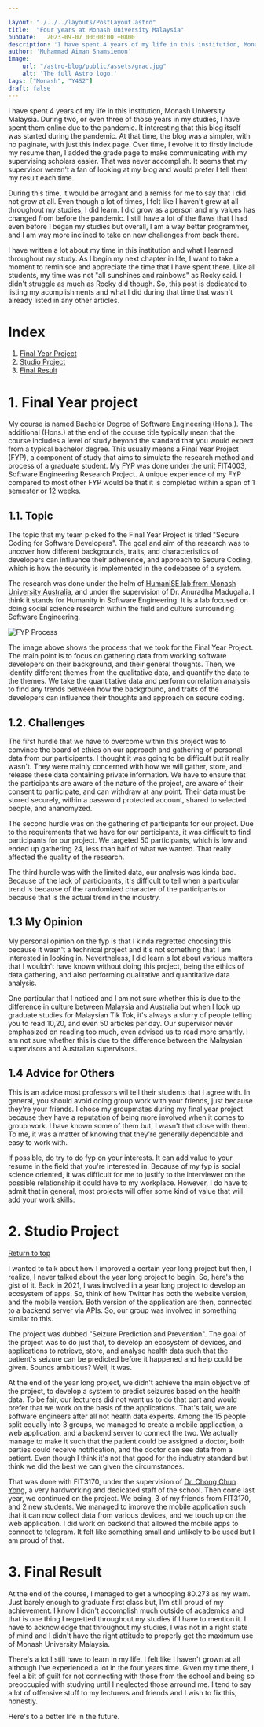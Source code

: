 ```yaml
---

layout: "./../../layouts/PostLayout.astro"
title:  "Four years at Monash University Malaysia"
pubDate:   2023-09-07 00:00:00 +0800
description: 'I have spent 4 years of my life in this institution, Monash University Malaysia. During two, or even three of those years in my studies, I have spent them online due to the pandemic. It interesting that this blog itself was started during the pandemic.'
author: 'Muhammad Aiman Shamsiemon'
image:
    url: "/astro-blog/public/assets/grad.jpg"
    alt: 'The full Astro logo.'
tags: ["Monash", "Y4S2"]
draft: false
---
```


I have spent 4 years of my life in this institution, Monash University Malaysia. During two, or even three of those years in my studies, I have spent them online due to the pandemic. It interesting that this blog itself was started during the pandemic. At that time, the blog was a simpler, with no paginate, with just this index page. Over time, I evolve it to firstly include my resume then, I added the grade page to make communicating with my supervising scholars easier. That was never accomplish. It seems that my supervisor weren't a fan of looking at my blog and would prefer I tell them my result each time.

During this time, it would be arrogant and a remiss for me to say that I did not grow at all. Even though a lot of times, I felt like I haven't grew at all throughout my studies, I did learn. I did grow as a person and my values has changed from before the pandemic. I still have a lot of the flaws that I had even before I began my studies but overall, I am a way better programmer, and I am way more inclined to take on new challenges from back there.

I have written a lot about my time in this institution and what I learned throughout my study. As I begin my next chapter in life, I want to take a moment to reminisce and appreciate the time that I have spent there. Like all students, my time was not "all sunshines and rainbows" as Rocky said. I didn't struggle as much as Rocky did though. So, this post is dedicated to listing my acomplishments and what I did during that time that wasn't already listed in any other articles.

# Index
1. <a href="#1-final-year-project">Final Year Project</a>
2. <a href="#2-studio-project">Studio Project</a>
3. [Final Result](#3-final-result)


# 1. Final Year project
My course is named Bachelor Degree of Software Engineering (Hons.). The additional (Hons.) at the end of the course title typically mean that the course includes a level of study beyond the standard that you would expect from a typical bachelor degree. This usually means a Final Year Project (FYP), a component of study that aims to simulate the research method and process of a graduate student. My FYP was done under the unit FIT4003, Software Engineering Research Project. A unique experience of my FYP compared to most other FYP would be that it is completed within a span of 1 semester or 12 weeks.

## 1.1. Topic

The topic that my team picked fo the Final Year Project is titled "Secure Coding for Software Developers". The goal and aim of the research was to uncover how different backgrounds, traits, and characteristics of developers can influence their adherence, and approach to Secure Coding, which is how the security is implemented in the codebasee of a system.

The research was done under the helm of [HumaniSE lab from Monash University Australia](https://www.monash.edu/it/humanise-lab/about-us/people), and under the supervision of Dr. Anuradha Madugalla. I think it stands for Humanity in Software Engineering. It is a lab focused on doing social science research within the field and culture surrounding Software Engineering.

![FYP Process](../../asset/fyp_process.png)

The image above shows the process that we took for the Final Year Project. The main point is to focus on gathering data from working software developers on their background, and their general thoughts. Then, we identify different themes from the qualitative data, and quantify the data to the themes. We take the quantitative data and perform correlation analysis to find any trends between how the background, and traits of the developers can influence their thoughts and approach on secure coding.

## 1.2. Challenges

The first hurdle that we have to overcome within this project was to convince the board of ethics on our approach and gathering of personal data from our participants. I thought it was going to be difficult but it really wasn't. They were mainly concerned with how we will gather, store, and release these data containing private information. We have to ensure that the participants are aware of the nature of the project, are aware of their consent to participate, and can withdraw at any point. Their data must be stored securely, within a password protected account, shared to selected people, and ananomyzed.

The second hurdle was on the gathering of participants for our project. Due to the requirements that we have for our participants, it was difficult to find participants for our project. We targeted 50 participants, which is low and ended up gathering 24, less than half of what we wanted. That really affected the quality of the research.

The third hurdle was with the limited data, our analysis was kinda bad. Because of the lack of participants, it's difficult to tell when a particular trend is because of the randomized character of the participants or because that is the actual trend in the industry.

## 1.3 My Opinion

My personal opinion on the fyp is that I kinda regretted choosing this because it wasn't a technical project and it's not something that I am interested in looking in. Nevertheless, I did learn a lot about various matters that I wouldn't have known without doing this project, being the ethics of data gathering, and also performing qualitative and quantitative data analysis.

One particular that I noticed and I am not sure whether this is due to the difference in culture between Malaysia and Australia but when I look up graduate studies for Malaysian Tik Tok, it's always a slurry of people telling you to read 10,20, and even 50 articles per day. Our supervisor never emphasized on reading too much, even advised us to read more smartly. I am not sure whether this is due to the difference between the Malaysian supervisors and Australian supervisors.

## 1.4 Advice for Others

This is an advice most professors wil tell their students that I agree with. In general, you should avoid doing group work with your friends, just because they're your friends. I chose my groupmates during my final year project because they have a reputation of being more involved when it comes to group work. I have known some of them but, I wasn't that close with them. To me, it was a matter of knowing that they're generally dependable and easy to work with.

If possible, do try to do fyp on your interests. It can add value to your resume in the field that you're interested in. Because of my fyp is social science oriented, it was difficult for me to justify to the interviewer on the possible relationship it could have to my workplace. However, I do have to admit that in general, most projects will offer some kind of value that will add your work skills.

# 2. Studio Project
[Return to top](#index)

I wanted to talk about how I improved a certain year long project but then, I realize, I never talked about the year long project to begin. So, here's the gist of it. Back in 2021, I was involved in a year long project to develop an ecosystem of apps. So, think of how Twitter has both the website version, and the mobile version. Both version of the application are then, connected to a backend server via APIs. So, our group was involved in something similar to this.

The project was dubbed "Seizure Prediction and Prevention". The goal of the project was to do just that, to develop an ecosystem of devices, and applications to retrieve, store, and analyse health data such that the patient's seizure can be predicted before it happened and help could be given. Sounds ambitious? Well, it was.

At the end of the year long project, we didn't achieve the main objective of the project, to develop a system to predict seizures based on the health data. To be fair, our lecturers did not want us to do that part and would prefer that we work on the basis of the applications. That's fair, we are software engineers after all not health data experts. Among the 15 people split equally into 3 groups, we managed to create a mobile application, a web application, and a backend server to connect the two. We actually manage to make it such that the patient could be assigned a doctor, both parties could receive notification, and the doctor can see data from a patient. Even though I think it's not that good for the industry standard but I think we did the best we can given the circumstances.

That was done with FIT3170, under the supervision of [Dr. Chong Chun Yong](https://www.monash.edu.my/it/staff/academic/dr-chong-chun-yong), a very hardworking and dedicated staff of the school. Then come last year, we continued on the project. We being, 3 of my friends from FIT3170, and 2 new students. We managed to improve the mobile application such that it can now collect data from various devices, and we touch up on the web application. I did work on backend that allowed the mobile apps to connect to telegram. It felt like something small and unlikely to be used but I am proud of that.

# 3. Final Result

At the end of the course, I managed to get a whooping 80.273 as my wam. Just barely enough to graduate first class but, I'm still proud of my achievement. I know I didn't accomplish much outside of academics and that is one thing I regretted throughout my studies if I have to mention it. I have to acknowledge that throughout my studies, I was not in a right state of mind and I didn't have the right attitude to properly get the maximum use of Monash University Malaysia.

There's a lot I still have to learn in my life. I felt like I haven't grown at all although I've experienced a lot in the four years time. Given my time there, I feel a bit of guilt for not connecting with those from the school and being so preoccupied with studying until I neglected those arround me. I tend to say a lot of offensive stuff to my lecturers and friends and I wish to fix this, honestly.

Here's to a better life in the future.